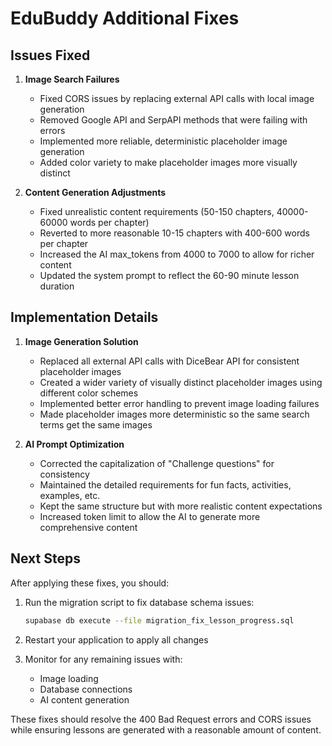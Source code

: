 # EduBuddy Additional Fixes

## Issues Fixed

1. **Image Search Failures**
   - Fixed CORS issues by replacing external API calls with local image generation
   - Removed Google API and SerpAPI methods that were failing with errors
   - Implemented more reliable, deterministic placeholder image generation
   - Added color variety to make placeholder images more visually distinct

2. **Content Generation Adjustments**
   - Fixed unrealistic content requirements (50-150 chapters, 40000-60000 words per chapter)
   - Reverted to more reasonable 10-15 chapters with 400-600 words per chapter
   - Increased the AI max_tokens from 4000 to 7000 to allow for richer content
   - Updated the system prompt to reflect the 60-90 minute lesson duration

## Implementation Details

1. **Image Generation Solution**
   - Replaced all external API calls with DiceBear API for consistent placeholder images
   - Created a wider variety of visually distinct placeholder images using different color schemes
   - Implemented better error handling to prevent image loading failures
   - Made placeholder images more deterministic so the same search terms get the same images

2. **AI Prompt Optimization**
   - Corrected the capitalization of "Challenge questions" for consistency
   - Maintained the detailed requirements for fun facts, activities, examples, etc.
   - Kept the same structure but with more realistic content expectations
   - Increased token limit to allow the AI to generate more comprehensive content

## Next Steps

After applying these fixes, you should:

1. Run the migration script to fix database schema issues:
   ```bash
   supabase db execute --file migration_fix_lesson_progress.sql
   ```

2. Restart your application to apply all changes

3. Monitor for any remaining issues with:
   - Image loading
   - Database connections
   - AI content generation

These fixes should resolve the 400 Bad Request errors and CORS issues while ensuring lessons are generated with a reasonable amount of content. 